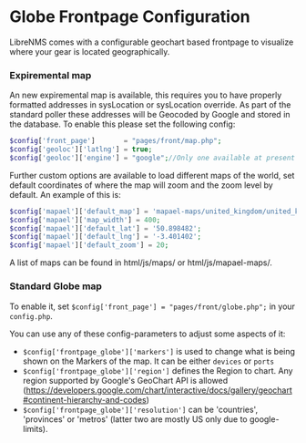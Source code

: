 # Globe Frontpage Configuration

LibreNMS comes with a configurable geochart based frontpage to visualize where your gear is located geographically.

### Expiremental map

An new expiremental map is available, this requires you to have properly formatted addresses in sysLocation or sysLocation override. As part of the standard poller these addresses will be Geocoded by Google and stored in the database. To enable this please set the following config:

```php
$config['front_page']       = "pages/front/map.php";
$config['geoloc']['latlng'] = true;
$config['geoloc']['engine'] = "google";//Only one available at present
```

Further custom options are available to load different maps of the world, set default coordinates of where the map will zoom and the zoom level by default. An example of 
this is:

```php
$config['mapael']['default_map'] = 'mapael-maps/united_kingdom/united_kingdom.js';
$config['mapael']['map_width'] = 400;
$config['mapael']['default_lat'] = '50.898482';
$config['mapael']['default_lng'] = '-3.401402';
$config['mapael']['default_zoom'] = 20;
```

A list of maps can be found in html/js/maps/ or html/js/mapael-maps/.

### Standard Globe map

To enable it, set `$config['front_page'] = "pages/front/globe.php";` in your `config.php`.

You can use any of these config-parameters to adjust some aspects of it:

- `$config['frontpage_globe']['markers']`    is used to change what is being shown on the Markers of the map. It can be either `devices` or `ports`
- `$config['frontpage_globe']['region']`     defines the Region to chart. Any region supported by Google's GeoChart API is allowed (https://developers.google.com/chart/interactive/docs/gallery/geochart#continent-hierarchy-and-codes)
- `$config['frontpage_globe']['resolution']` can be 'countries', 'provinces' or 'metros' (latter two are mostly US only due to google-limits).


